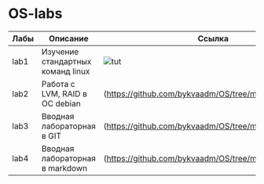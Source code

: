 # OS-labs
| Лабы | Описание | Ссылка |
| --------|-----|---------------------|
| lab1	|Изучение стандартных команд linux|![tut](https://github.com/bykvaadm/OS/tree/master/admin/lab1)|
| lab2	|Работа с LVM, RAID в ОС debian|(https://github.com/bykvaadm/OS/tree/master/admin/lab2)|
| lab3  |Вводная лабораторная в GIT|(https://github.com/bykvaadm/OS/tree/master/admin/lab3)|
| lab4  |Вводная лабораторная в markdown|(https://github.com/bykvaadm/OS/tree/master/admin/lab4)|
